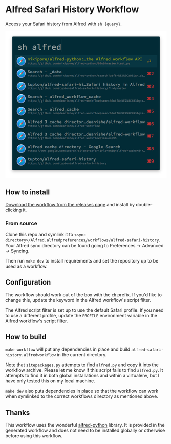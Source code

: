 # Alfred Safari History Workflow

Access your Safari history from Alfred with `sh {query}`.

![alfred safari history workflow](screenshot.png)

## How to install

[Download the workflow from the releases page][releases] and install by double-clicking it.

  [releases]: https://github.com/tupton/alfred-safari-history/releases

### From source

Clone this repo and symlink it to `<sync directory>/Alfred.alfredpreferences/workflows/alfred-safari-history`. Your Alfred sync directory can be found going to Preferences → Advanced → Syncing.

Then run `make dev` to install requirements and set the repository up to be used as a workflow.

## Configuration

The workflow should work out of the box with the `ch` prefix. If you'd like to change this, update the keyword in the Alfred workflow's script filter.

The Alfred script filter is set up to use the default Safari profile. If you need to use a different profile, update the `PROFILE` environment variable in the Alfred workflow's script filter.

## How to build

`make workflow` will put any dependencies in place and build `alfred-safari-history.alfredworkflow` in the current directory.

Note that `sitepackages.py` attempts to find `alfred.py` and copy it into the workflow archive. Please let me know if this script fails to find `alfred.py`. It attempts to find it in both global installations and within a virtualenv, but I have only tested this on my local machine.

`make dev` also puts dependencies in place so that the workflow can work when symlinked to the correct workflows directory as mentioned above.

## Thanks

This workflow uses the wonderful [alfred-python][ap] library. It is provided in the generated workflow and does not need to be installed globally or otherwise before using this workflow.

  [ap]: https://github.com/nikipore/alfred-python
